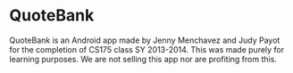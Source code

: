 QuoteBank
=========

QuoteBank is an Android app made by Jenny Menchavez and Judy Payot for the completion of CS175 class SY 2013-2014.
This was made purely for learning purposes. We are not selling this app nor are profiting from this.
